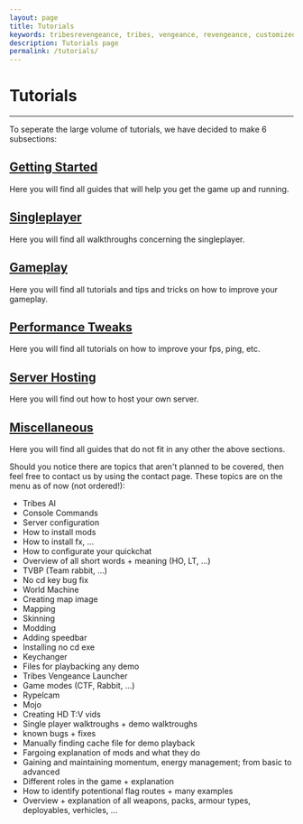 ```yaml
---
layout: page
title: Tutorials
keywords: tribesrevengeance, tribes, vengeance, revengeance, customized, fx, hudscript, hud, quickchat, reticle, crosshair
description: Tutorials page
permalink: /tutorials/
---
```


# Tutorials

* * *

To seperate the large volume of tutorials, we have decided to make 6 subsections:



## [Getting Started](tutorials/gettingstarted.html)

Here you will find all guides that will help you get the game up and running.



## [Singleplayer](tutorials/singleplayer.html)

Here you will find all walkthroughs concerning the singleplayer.



## [Gameplay](tutorials/gameplay.html)

Here you will find all tutorials and tips and tricks on how to improve your gameplay.



## [Performance Tweaks](tutorials/performancetweaks.html)

Here you will find all tutorials on how to improve your fps, ping, etc.



## [Server Hosting](tutorials/serverhosting.html)

Here you will find out how to host your own server.



## [Miscellaneous](tutorials/miscellaneous.html)

Here you will find all guides that do not fit in any other the above sections.



Should you notice there are topics that aren't planned to be covered, then feel free to contact us by using the contact page. These topics are on the menu as of now (not ordered!):

- Tribes AI
- Console Commands
- Server configuration
- How to install mods
- How to install fx, ...
- How to configurate your quickchat
- Overview of all short words + meaning (HO, LT, ...)
- TVBP (Team rabbit, ...)
- No cd key bug fix
- World Machine
- Creating map image
- Mapping
- Skinning
- Modding
- Adding speedbar
- Installing no cd exe
- Keychanger
- Files for playbacking any demo
- Tribes Vengeance Launcher
- Game modes (CTF, Rabbit, ...)
- Rypelcam
- Mojo
- Creating HD T:V vids
- Single player walktroughs + demo walktroughs
- known bugs + fixes
- Manually finding cache file for demo playback
- Fargoing explanation of mods and what they do
- Gaining and maintaining momentum, energy management; from basic to advanced
- Different roles in the game + explanation
- How to identify potentional flag routes + many examples
- Overview + explanation of all weapons, packs, armour types, deployables, verhicles, ...
